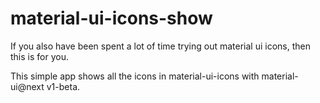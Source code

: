# material-ui-icons-show

If you also have been spent a lot of time trying out material ui icons, then this is for you.

This simple app shows all the icons in material-ui-icons with material-ui@next v1-beta.


 
